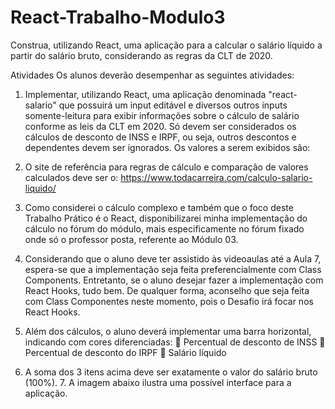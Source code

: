 # React-Trabalho-Modulo3
Construa, utilizando React, uma aplicação para a calcular o salário líquido a partir do salário bruto, considerando as regras da CLT de 2020. 
 
Atividades 
Os alunos deverão desempenhar as seguintes atividades: 
 
1. Implementar, utilizando React, uma aplicação denominada "react-salario" que possuirá um input editável e diversos outros inputs somente-leitura para exibir informações sobre o cálculo de salário conforme as leis da CLT em 2020. Só devem ser considerados os cálculos de desconto de INSS e IRPF, ou seja, outros descontos e dependentes devem ser ignorados. Os valores a serem exibidos são: 
 
 
2. O site de referência para regras de cálculo e comparação de valores calculados deve ser o: https://www.todacarreira.com/calculo-salario-liquido/  
 
 
3. Como considerei o cálculo complexo e também que o foco deste Trabalho Prático é o React, disponibilizarei minha implementação do cálculo no fórum do módulo, mais especificamente no fórum fixado onde só o professor posta, referente ao Módulo 03. 

 
4. Considerando que o aluno deve ter assistido às videoaulas até a Aula 7, espera-se que a implementação seja feita preferencialmente com Class Components. Entretanto, se o aluno desejar fazer a implementação com React Hooks, tudo bem. De qualquer forma, aconselho que seja feita com Class Componentes neste momento, pois o Desafio irá focar nos React Hooks. 
 
5. Além dos cálculos, o aluno deverá implementar uma barra horizontal, indicando com cores diferenciadas:   Percentual de desconto de INSS  Percentual de desconto do IRPF  Salário líquido 
 
6. A soma dos 3 itens acima deve ser exatamente o valor do salário bruto (100%). 7. A imagem abaixo ilustra uma possível interface para a aplicação. 
